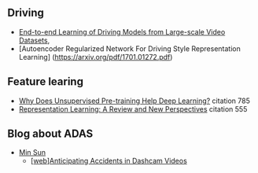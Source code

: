



##  Driving
- [End-to-end Learning of Driving Models from Large-scale Video Datasets](https://arxiv.org/pdf/1612.01079v1.pdf),
- [Autoencoder Regularized Network For Driving Style Representation Learning] (https://arxiv.org/pdf/1701.01272.pdf)



## Feature learing
 - [Why Does Unsupervised Pre-training Help Deep Learning?](http://jmlr.org/papers/volume11/erhan10a/erhan10a.pdf) citation 785
 - [Representation Learning: A Review and New Perspectives](http://ieeexplore.ieee.org/document/6472238/?arnumber=6472238&tag=1) citation 555


## Blog about ADAS
 - [Min Sun](http://aliensunmin.github.io/publications.html)
   - [[web](http://aliensunmin.github.io/project/dashcam/)][Anticipating Accidents in Dashcam Videos](http://aliensunmin.github.io/publications.html)
